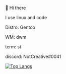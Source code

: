 👋 Hi there

I use linux and code

Distro: Gentoo

WM: dwm

term: st

discord: NotCreative#0041

[![Top Langs](https://github-readme-stats.vercel.app/api/top-langs/?username=NotCreative21&theme=material-palenight&layout=compact)](https://github.com/anuraghazra/github-readme-stats)

